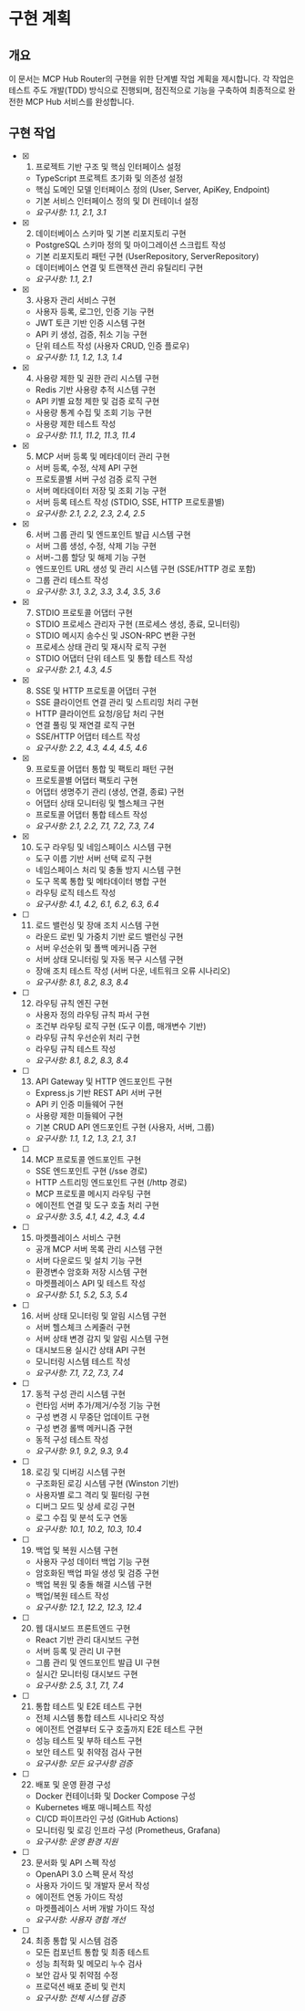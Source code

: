 # 구현 계획

## 개요

이 문서는 MCP Hub Router의 구현을 위한 단계별 작업 계획을 제시합니다. 각 작업은 테스트 주도 개발(TDD) 방식으로 진행되며, 점진적으로 기능을 구축하여 최종적으로 완전한 MCP Hub 서비스를 완성합니다.

## 구현 작업

- [x] 1. 프로젝트 기반 구조 및 핵심 인터페이스 설정
  - TypeScript 프로젝트 초기화 및 의존성 설정
  - 핵심 도메인 모델 인터페이스 정의 (User, Server, ApiKey, Endpoint)
  - 기본 서비스 인터페이스 정의 및 DI 컨테이너 설정
  - _요구사항: 1.1, 2.1, 3.1_

- [x] 2. 데이터베이스 스키마 및 기본 리포지토리 구현



  - PostgreSQL 스키마 정의 및 마이그레이션 스크립트 작성
  - 기본 리포지토리 패턴 구현 (UserRepository, ServerRepository)
  - 데이터베이스 연결 및 트랜잭션 관리 유틸리티 구현
  - _요구사항: 1.1, 2.1_

- [x] 3. 사용자 관리 서비스 구현







  - 사용자 등록, 로그인, 인증 기능 구현
  - JWT 토큰 기반 인증 시스템 구현
  - API 키 생성, 검증, 취소 기능 구현
  - 단위 테스트 작성 (사용자 CRUD, 인증 플로우)
  - _요구사항: 1.1, 1.2, 1.3, 1.4_

- [x] 4. 사용량 제한 및 권한 관리 시스템 구현






  - Redis 기반 사용량 추적 시스템 구현
  - API 키별 요청 제한 및 검증 로직 구현
  - 사용량 통계 수집 및 조회 기능 구현
  - 사용량 제한 테스트 작성
  - _요구사항: 11.1, 11.2, 11.3, 11.4_

- [x] 5. MCP 서버 등록 및 메타데이터 관리 구현











  - 서버 등록, 수정, 삭제 API 구현
  - 프로토콜별 서버 구성 검증 로직 구현
  - 서버 메타데이터 저장 및 조회 기능 구현
  - 서버 등록 테스트 작성 (STDIO, SSE, HTTP 프로토콜별)
  - _요구사항: 2.1, 2.2, 2.3, 2.4, 2.5_

- [x] 6. 서버 그룹 관리 및 엔드포인트 발급 시스템 구현





  - 서버 그룹 생성, 수정, 삭제 기능 구현
  - 서버-그룹 할당 및 해제 기능 구현
  - 엔드포인트 URL 생성 및 관리 시스템 구현 (SSE/HTTP 경로 포함)
  - 그룹 관리 테스트 작성
  - _요구사항: 3.1, 3.2, 3.3, 3.4, 3.5, 3.6_

- [x] 7. STDIO 프로토콜 어댑터 구현





  - STDIO 프로세스 관리자 구현 (프로세스 생성, 종료, 모니터링)
  - STDIO 메시지 송수신 및 JSON-RPC 변환 구현
  - 프로세스 상태 관리 및 재시작 로직 구현
  - STDIO 어댑터 단위 테스트 및 통합 테스트 작성
  - _요구사항: 2.1, 4.3, 4.5_

- [x] 8. SSE 및 HTTP 프로토콜 어댑터 구현





  - SSE 클라이언트 연결 관리 및 스트리밍 처리 구현
  - HTTP 클라이언트 요청/응답 처리 구현
  - 연결 풀링 및 재연결 로직 구현
  - SSE/HTTP 어댑터 테스트 작성
  - _요구사항: 2.2, 4.3, 4.4, 4.5, 4.6_

- [x] 9. 프로토콜 어댑터 통합 및 팩토리 패턴 구현





  - 프로토콜별 어댑터 팩토리 구현
  - 어댑터 생명주기 관리 (생성, 연결, 종료) 구현
  - 어댑터 상태 모니터링 및 헬스체크 구현
  - 프로토콜 어댑터 통합 테스트 작성
  - _요구사항: 2.1, 2.2, 7.1, 7.2, 7.3, 7.4_

- [x] 10. 도구 라우팅 및 네임스페이스 시스템 구현








  - 도구 이름 기반 서버 선택 로직 구현
  - 네임스페이스 처리 및 충돌 방지 시스템 구현
  - 도구 목록 통합 및 메타데이터 병합 구현
  - 라우팅 로직 테스트 작성
  - _요구사항: 4.1, 4.2, 6.1, 6.2, 6.3, 6.4_

- [ ] 11. 로드 밸런싱 및 장애 조치 시스템 구현
  - 라운드 로빈 및 가중치 기반 로드 밸런싱 구현
  - 서버 우선순위 및 폴백 메커니즘 구현
  - 서버 상태 모니터링 및 자동 복구 시스템 구현
  - 장애 조치 테스트 작성 (서버 다운, 네트워크 오류 시나리오)
  - _요구사항: 8.1, 8.2, 8.3, 8.4_

- [ ] 12. 라우팅 규칙 엔진 구현
  - 사용자 정의 라우팅 규칙 파서 구현
  - 조건부 라우팅 로직 구현 (도구 이름, 매개변수 기반)
  - 라우팅 규칙 우선순위 처리 구현
  - 라우팅 규칙 테스트 작성
  - _요구사항: 8.1, 8.2, 8.3, 8.4_

- [ ] 13. API Gateway 및 HTTP 엔드포인트 구현
  - Express.js 기반 REST API 서버 구현
  - API 키 인증 미들웨어 구현
  - 사용량 제한 미들웨어 구현
  - 기본 CRUD API 엔드포인트 구현 (사용자, 서버, 그룹)
  - _요구사항: 1.1, 1.2, 1.3, 2.1, 3.1_

- [ ] 14. MCP 프로토콜 엔드포인트 구현
  - SSE 엔드포인트 구현 (/sse 경로)
  - HTTP 스트리밍 엔드포인트 구현 (/http 경로)
  - MCP 프로토콜 메시지 라우팅 구현
  - 에이전트 연결 및 도구 호출 처리 구현
  - _요구사항: 3.5, 4.1, 4.2, 4.3, 4.4_

- [ ] 15. 마켓플레이스 서비스 구현
  - 공개 MCP 서버 목록 관리 시스템 구현
  - 서버 다운로드 및 설치 기능 구현
  - 환경변수 암호화 저장 시스템 구현
  - 마켓플레이스 API 및 테스트 작성
  - _요구사항: 5.1, 5.2, 5.3, 5.4_

- [ ] 16. 서버 상태 모니터링 및 알림 시스템 구현
  - 서버 헬스체크 스케줄러 구현
  - 서버 상태 변경 감지 및 알림 시스템 구현
  - 대시보드용 실시간 상태 API 구현
  - 모니터링 시스템 테스트 작성
  - _요구사항: 7.1, 7.2, 7.3, 7.4_

- [ ] 17. 동적 구성 관리 시스템 구현
  - 런타임 서버 추가/제거/수정 기능 구현
  - 구성 변경 시 무중단 업데이트 구현
  - 구성 변경 롤백 메커니즘 구현
  - 동적 구성 테스트 작성
  - _요구사항: 9.1, 9.2, 9.3, 9.4_

- [ ] 18. 로깅 및 디버깅 시스템 구현
  - 구조화된 로깅 시스템 구현 (Winston 기반)
  - 사용자별 로그 격리 및 필터링 구현
  - 디버그 모드 및 상세 로깅 구현
  - 로그 수집 및 분석 도구 연동
  - _요구사항: 10.1, 10.2, 10.3, 10.4_

- [ ] 19. 백업 및 복원 시스템 구현
  - 사용자 구성 데이터 백업 기능 구현
  - 암호화된 백업 파일 생성 및 검증 구현
  - 백업 복원 및 충돌 해결 시스템 구현
  - 백업/복원 테스트 작성
  - _요구사항: 12.1, 12.2, 12.3, 12.4_

- [ ] 20. 웹 대시보드 프론트엔드 구현
  - React 기반 관리 대시보드 구현
  - 서버 등록 및 관리 UI 구현
  - 그룹 관리 및 엔드포인트 발급 UI 구현
  - 실시간 모니터링 대시보드 구현
  - _요구사항: 2.5, 3.1, 7.1, 7.4_

- [ ] 21. 통합 테스트 및 E2E 테스트 구현
  - 전체 시스템 통합 테스트 시나리오 작성
  - 에이전트 연결부터 도구 호출까지 E2E 테스트 구현
  - 성능 테스트 및 부하 테스트 구현
  - 보안 테스트 및 취약점 검사 구현
  - _요구사항: 모든 요구사항 검증_

- [ ] 22. 배포 및 운영 환경 구성
  - Docker 컨테이너화 및 Docker Compose 구성
  - Kubernetes 배포 매니페스트 작성
  - CI/CD 파이프라인 구성 (GitHub Actions)
  - 모니터링 및 로깅 인프라 구성 (Prometheus, Grafana)
  - _요구사항: 운영 환경 지원_

- [ ] 23. 문서화 및 API 스펙 작성
  - OpenAPI 3.0 스펙 문서 작성
  - 사용자 가이드 및 개발자 문서 작성
  - 에이전트 연동 가이드 작성
  - 마켓플레이스 서버 개발 가이드 작성
  - _요구사항: 사용자 경험 개선_

- [ ] 24. 최종 통합 및 시스템 검증
  - 모든 컴포넌트 통합 및 최종 테스트
  - 성능 최적화 및 메모리 누수 검사
  - 보안 감사 및 취약점 수정
  - 프로덕션 배포 준비 및 런치
  - _요구사항: 전체 시스템 검증_